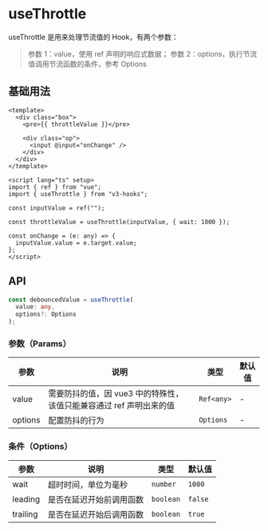 # useThrottle

useThrottle 是用来处理节流值的 Hook，有两个参数：

> 参数 1：value，使用 ref 声明的响应式数据；
> 参数 2：options，执行节流值调用节流函数的条件，参考 Options

## 基础用法

```vue
<template>
  <div class="box">
    <pre>{{ throttleValue }}</pre>

    <div class="op">
      <input @input="onChange" />
    </div>
  </div>
</template>

<script lang="ts" setup>
import { ref } from "vue";
import { useThrottle } from "v3-hooks";

const inputValue = ref("");

const throttleValue = useThrottle(inputValue, { wait: 1000 });

const onChange = (e: any) => {
  inputValue.value = e.target.value;
};
</script>
```

## API

```typescript
const debouncedValue = useThrottle(
  value: any,
  options?: Options
);
```

### 参数（Params）

| 参数    | 说明                                                                | 类型       | 默认值 |
| ------- | ------------------------------------------------------------------- | ---------- | ------ |
| value   | 需要防抖的值，因 vue3 中的特殊性，该值只能兼容通过 ref 声明出来的值 | `Ref<any>` | -      |
| options | 配置防抖的行为                                                      | `Options`  | -      |

### 条件（Options）

| 参数     | 说明                     | 类型      | 默认值  |
| -------- | ------------------------ | --------- | ------- |
| wait     | 超时时间，单位为毫秒     | `number`  | `1000`  |
| leading  | 是否在延迟开始前调用函数 | `boolean` | `false` |
| trailing | 是否在延迟开始后调用函数 | `boolean` | `true`  |
